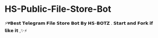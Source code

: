 # HS-Public-File-Store-Bot
⚡💔𝗕𝗲𝘀𝘁 𝗧𝗲𝗹𝗲𝗴𝗿𝗮𝗺 𝗙𝗶𝗹𝗲 𝗦𝘁𝗼𝗿𝗲 𝗕𝗼𝘁 𝗕𝘆 𝗛𝗦-𝗕𝗢𝗧𝗭 . 𝗦𝘁𝗮𝗿𝘁 𝗮𝗻𝗱 𝗙𝗼𝗿𝗸 𝗶𝗳 𝗹𝗶𝗸𝗲 𝗶𝘁 ,✨⚡
